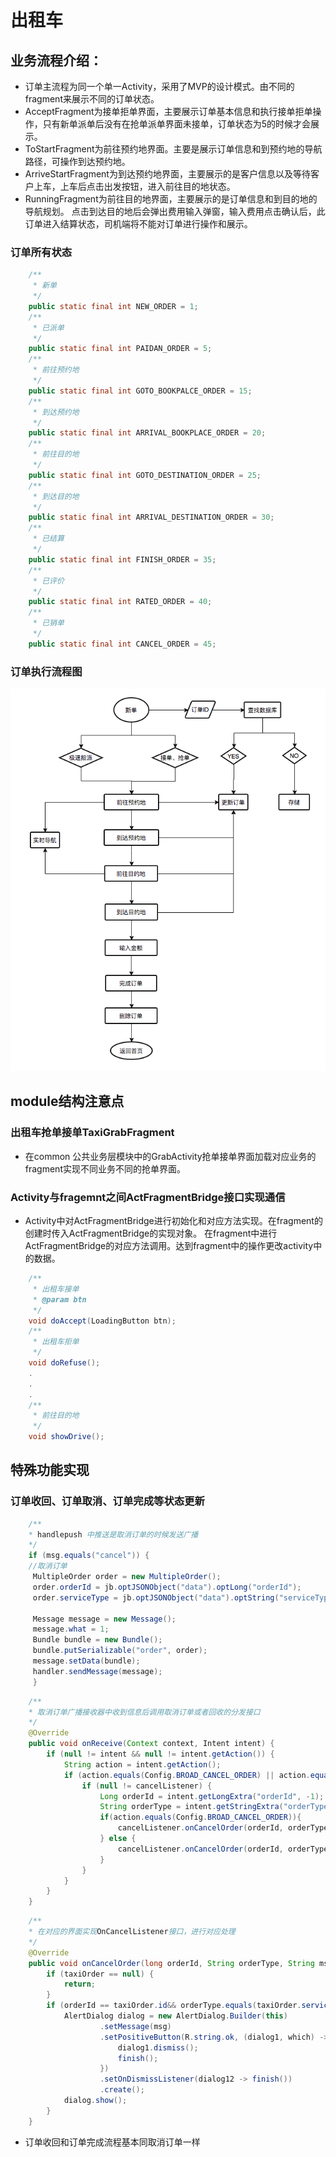 # 出租车
## 业务流程介绍：
* 订单主流程为同一个单一Activity，采用了MVP的设计模式。由不同的fragment来展示不同的订单状态。
* AcceptFragment为接单拒单界面，主要展示订单基本信息和执行接单拒单操作，只有新单派单后没有在抢单派单界面未接单，订单状态为5的时候才会展示。
* ToStartFragment为前往预约地界面。主要是展示订单信息和到预约地的导航路径，可操作到达预约地。
* ArriveStartFragment为到达预约地界面，主要展示的是客户信息以及等待客户上车，上车后点击出发按钮，进入前往目的地状态。
* RunningFragment为前往目的地界面，主要展示的是订单信息和到目的地的导航规划。
点击到达目的地后会弹出费用输入弹窗，输入费用点击确认后，此订单进入结算状态，司机端将不能对订单进行操作和展示。

### 订单所有状态
```java
    /**
     * 新单
     */
    public static final int NEW_ORDER = 1;
    /**
     * 已派单
     */
    public static final int PAIDAN_ORDER = 5;
    /**
     * 前往预约地
     */
    public static final int GOTO_BOOKPALCE_ORDER = 15;
    /**
     * 到达预约地
     */
    public static final int ARRIVAL_BOOKPLACE_ORDER = 20;
    /**
     * 前往目的地
     */
    public static final int GOTO_DESTINATION_ORDER = 25;
    /**
     * 到达目的地
     */
    public static final int ARRIVAL_DESTINATION_ORDER = 30;
    /**
     * 已结算
     */
    public static final int FINISH_ORDER = 35;
    /**
     * 已评价
     */
    public static final int RATED_ORDER = 40;
    /**
     * 已销单
     */
    public static final int CANCEL_ORDER = 45;
```

### 订单执行流程图
![出租车订单执行流程图](./taxi.jpg)

## module结构注意点
### 出租车抢单接单TaxiGrabFragment
* 在common 公共业务层模块中的GrabActivity抢单接单界面加载对应业务的fragment实现不同业务不同的抢单界面。

### Activity与fragemnt之间ActFragmentBridge接口实现通信
* Activity中对ActFragmentBridge进行初始化和对应方法实现。在fragment的创建时传入ActFragmentBridge的实现对象。
在fragment中进行ActFragmentBridge的对应方法调用。达到fragment中的操作更改activity中的数据。
```java
    /**
     * 出租车接单
     * @param btn
     */
    void doAccept(LoadingButton btn);
    /**
     * 出租车拒单
     */
    void doRefuse();
    .
    .
    .
    /**
     * 前往目的地
     */
    void showDrive();
```
## 特殊功能实现
### 订单收回、订单取消、订单完成等状态更新
```java
    /**
    * handlepush 中推送是取消订单的时候发送广播
    */
    if (msg.equals("cancel")) {
    //取消订单
     MultipleOrder order = new MultipleOrder();
     order.orderId = jb.optJSONObject("data").optLong("orderId");
     order.serviceType = jb.optJSONObject("data").optString("serviceType");

     Message message = new Message();
     message.what = 1;
     Bundle bundle = new Bundle();
     bundle.putSerializable("order", order);
     message.setData(bundle);
     handler.sendMessage(message);
     }
```
```java
    /**
    * 取消订单广播接收器中收到信息后调用取消订单或者回收的分发接口
    */
    @Override
    public void onReceive(Context context, Intent intent) {
        if (null != intent && null != intent.getAction()) {
            String action = intent.getAction();
            if (action.equals(Config.BROAD_CANCEL_ORDER) || action.equals(Config.BROAD_BACK_ORDER)) {
                if (null != cancelListener) {
                    Long orderId = intent.getLongExtra("orderId", -1);
                    String orderType = intent.getStringExtra("orderType");
                    if(action.equals(Config.BROAD_CANCEL_ORDER)){
                        cancelListener.onCancelOrder(orderId, orderType,context.getString(R.string.canceled_order));
                    } else {
                        cancelListener.onCancelOrder(orderId, orderType,context.getString(R.string.backed_order));
                    }
                }
            }
        }
    }
```
```java
    /**
    * 在对应的界面实现OnCancelListener接口，进行对应处理
    */
    @Override
    public void onCancelOrder(long orderId, String orderType, String msg) {
        if (taxiOrder == null) {
            return;
        }
        if (orderId == taxiOrder.id&& orderType.equals(taxiOrder.serviceType)) {
            AlertDialog dialog = new AlertDialog.Builder(this)
                    .setMessage(msg)
                    .setPositiveButton(R.string.ok, (dialog1, which) -> {
                        dialog1.dismiss();
                        finish();
                    })
                    .setOnDismissListener(dialog12 -> finish())
                    .create();
            dialog.show();
        }
    }
```
* 订单收回和订单完成流程基本同取消订单一样
  



